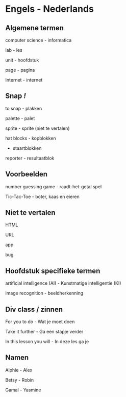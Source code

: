 # Engels - Nederlands

## Algemene termen
computer science - informatica

lab - les

unit - hoofdstuk

page - pagina

Internet - internet

## Snap *!*

to snap - plakken

palette - palet

sprite - sprite (niet te vertalen)

hat blocks - kopblokken

- staartblokken

reporter - resultaatblok

## Voorbeelden

number guessing game - raadt-het-getal spel

Tic-Tac-Toe - boter, kaas en eieren

## Niet te vertalen
HTML

URL 

app 

bug

## Hoofdstuk specifieke termen
artificial intelligence (AI) - Kunstmatige intelligentie (KI)

image recognition - beeldherkenning

## Div class / zinnen

For you to do - Wat je moet doen

Take it further - Ga een stapje verder

In this lesson you will - In deze les ga je

## Namen
Alphie - Alex

Betsy - Robin

Gamal - Yasmine

